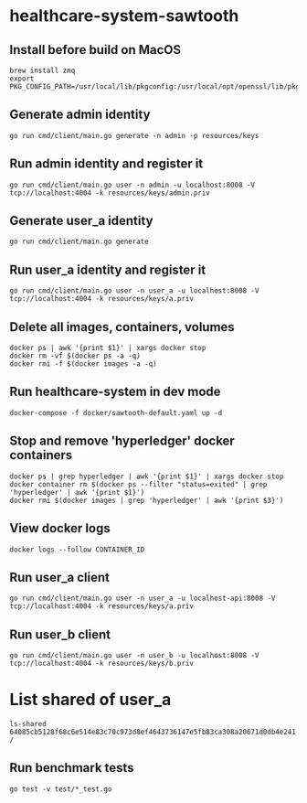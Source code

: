 # healthcare-system-sawtooth

## Install before build on MacOS
```
brew install zmq
export PKG_CONFIG_PATH=/usr/local/lib/pkgconfig:/usr/local/opt/openssl/lib/pkgconfig
```

## Generate admin identity
```
go run cmd/client/main.go generate -n admin -p resources/keys
```
## Run admin identity and register it
```
go run cmd/client/main.go user -n admin -u localhost:8008 -V tcp://localhost:4004 -k resources/keys/admin.priv
```

## Generate user_a identity
```
go run cmd/client/main.go generate
```
## Run user_a identity and register it
```
go run cmd/client/main.go user -n user_a -u localhost:8008 -V tcp://localhost:4004 -k resources/keys/a.priv
```


## Delete all images, containers, volumes
```
docker ps | awk '{print $1}' | xargs docker stop
docker rm -vf $(docker ps -a -q)
docker rmi -f $(docker images -a -q)
```

## Run healthcare-system in dev mode
```
docker-compose -f docker/sawtooth-default.yaml up -d
```

## Stop and remove 'hyperledger' docker containers
```
docker ps | grep hyperledger | awk '{print $1}' | xargs docker stop
docker container rm $(docker ps --filter "status=exited" | grep 'hyperledger' | awk '{print $1}')
docker rmi $(docker images | grep 'hyperledger' | awk '{print $3}')
```

## View docker logs
```
docker logs --follow CONTAINER_ID
```

## Run user_a client
```
go run cmd/client/main.go user -n user_a -u localhost-api:8008 -V tcp://localhost:4004 -k resources/keys/a.priv
```

## Run user_b client
```
go run cmd/client/main.go user -n user_b -u localhost:8008 -V tcp://localhost:4004 -k resources/keys/b.priv
```

# List shared of user_a
```
ls-shared 64085cb5128f68c6e514e83c70c973d8ef4643736147e5fb83ca308a20671d0db4e241 /
```

## Run benchmark tests
```
go test -v test/*_test.go
```
